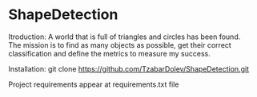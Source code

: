 # ShapeDetection

Itroduction:
A world that is full of triangles and circles has been found. <br>
The mission is to find as many objects as possible, get their correct classification and define the metrics to measure my success.

Installation:
git clone https://github.com/TzabarDolev/ShapeDetection.git

Project requirements appear at requirements.txt file
